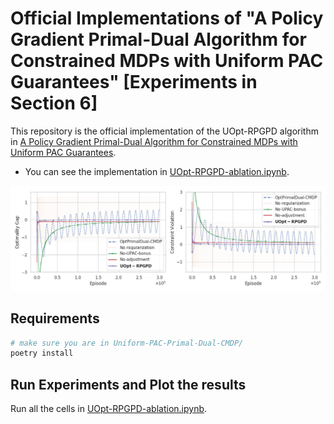 # Official Implementations of "A Policy Gradient Primal-Dual Algorithm for Constrained MDPs with Uniform PAC Guarantees" [Experiments in Section 6]

This repository is the official implementation of the UOpt-RPGPD algorithm in [A Policy Gradient Primal-Dual Algorithm for Constrained MDPs with Uniform PAC Guarantees](https://arxiv.org/abs/2401.17780).

* You can see the implementation in [UOpt-RPGPD-ablation.ipynb](UOpt-RPGPD-ablation.ipynb).

<img src="Experiment.png">


## Requirements

```bash
# make sure you are in Uniform-PAC-Primal-Dual-CMDP/
poetry install
```

## Run Experiments and Plot the results

Run all the cells in [UOpt-RPGPD-ablation.ipynb](UOpt-RPGPD-ablation.ipynb).